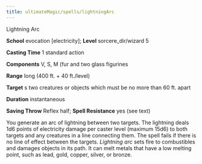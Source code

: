 ```yaml
---
title: ultimateMagic/spells/lightningArc
---
```

Lightning Arc

**School** evocation [electricity]; **Level** sorcere_dir/wizard 5

**Casting Time** 1 standard action

**Components** V, S, M (fur and two glass figurines

**Range** long (400 ft. + 40 ft./level)

**Target** s two creatures or objects which must be no more than 60 ft. apart

**Duration** instantaneous

**Saving Throw** Reflex half; **Spell Resistance** yes (see text)

You generate an arc of lightning between two targets. The lightning deals 1d6 points of electricity damage per caster level (maximum 15d6) to both targets and any creatures in a line connecting them. The spell fails if there is no line of effect between the targets. _Lightning arc_ sets fire to combustibles and damages objects in its path. It can melt metals that have a low melting point, such as lead, gold, copper, silver, or bronze.


